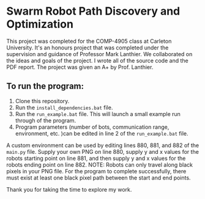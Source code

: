 # Swarm Robot Path Discovery and Optimization

This project was completed for the COMP-4905 class at Carleton University. It's an honours project that was completed under the supervision and guidance of Professor Mark Lanthier. We collaborated on the ideas and goals of the project. I wrote all of the source code and the PDF report. The project was given an A+ by Prof. Lanthier. 

## To run the program:
1. Clone this repository.
2. Run the `install_dependencies.bat` file.
3. Run the `run_example.bat` file. This will launch a small example run through of the program. 
4. Program parameters (number of bots, communication range, environment, etc. )can be edited in line 2 of the `run_example.bat` file. 

A custom environment can be used by editing lines 880, 881, and 882 of the `main.py` file. Supply your own PNG on line 880, supply y and x values for the robots starting point on line 881, and then supply y and x values for the robots ending point on line 882. NOTE: Robots can only travel along black pixels in your PNG file. For the program to complete successfully,  there must exist at least one black pixel path between the start and end points.  

Thank you for taking the time to explore my work.
